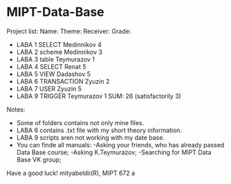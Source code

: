 # MIPT-Data-Base
Project list:
   Name:    Theme:          Receiver:     Grade:
 - LABA 1   SELECT          Medinnikov    4
 - LABA 2   scheme          Medinnikov    3
 - LABA 3   table           Teymurazov    1
 - LABA 4   SELECT          Renat         5
 - LABA 5   VIEW            Dadashov      5
 - LABA 6   TRANSACTION     Zyuzin        2
 - LABA 7   USER            Zyuzin        5
 - LABA 9   TRIGGER         Teymurazov    1
 SUM: 26 (satisfactorily 3) 
 
Notes:
 - Some of folders contains not only mine files.
 - LABA 6 contains .txt file with my short theory information.
 - LABA 9 scripts aren not working with my date base.
 - You can finde all manuals:
    -Asking your friends, who has already passed Data Base course;
    -Asking K.Teymurazov;
    -Searching for MIPT Data Base VK group;
    
Have a good luck!
mityabeldii(R), MIPT 672
a
